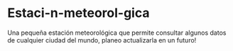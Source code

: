 # Estaci-n-meteorol-gica
Una pequeña estación meteorológica que permite consultar algunos datos de cualquier ciudad del mundo, planeo actualizarla en un futuro!
